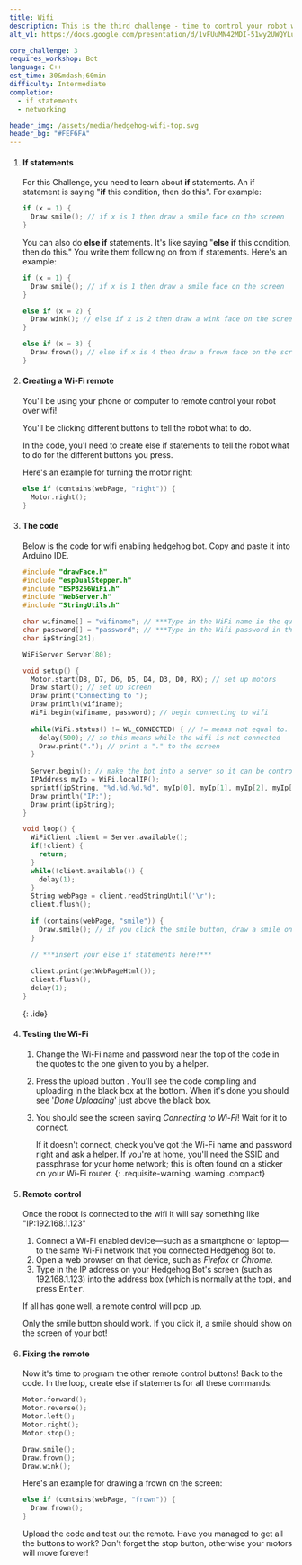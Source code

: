 ```yaml
---
title: Wifi
description: This is the third challenge - time to control your robot wirelessly!
alt_v1: https://docs.google.com/presentation/d/1vFUuMN42MDI-51wy2UWQYLuFqFkslmOjGgieC3hui0A/pub

core_challenge: 3
requires_workshop: Bot
language: C++
est_time: 30&mdash;60min
difficulty: Intermediate
completion: 
  - if statements
  - networking

header_img: /assets/media/hedgehog-wifi-top.svg
header_bg: "#FEF6FA"
---
```


1.  #### If statements
    For this Challenge, you need to learn about **if** statements.
    An if statement is saying "**if** this condition, then do this". For example:
    
    ```cpp
    if (x = 1) {
      Draw.smile(); // if x is 1 then draw a smile face on the screen
    } 
    ```

    You can also do **else if** statements.
    It's like saying "**else if** this condition, then do this."
    You write them following on from if statements. Here's an example:

    ```cpp
    if (x = 1) {
      Draw.smile(); // if x is 1 then draw a smile face on the screen
    }

    else if (x = 2) {
      Draw.wink(); // else if x is 2 then draw a wink face on the screen
    }

    else if (x = 3) {
      Draw.frown(); // else if x is 4 then draw a frown face on the screen
    }
    ```

2.  #### Creating a Wi-Fi remote
    You'll be using your phone or computer to remote control your robot over wifi!

    You'll be clicking different buttons to tell the robot what to do.

    In the code, you'l need to create else if statements to tell the robot what to do for the different buttons you press.

    Here's an example for turning the motor right:

    ```cpp
    else if (contains(webPage, "right")) {
      Motor.right();
    } 
    ```

3.  #### The code
    Below is the code for wifi enabling hedgehog bot. Copy and paste it into Arduino IDE. 

    ```cpp
    #include "drawFace.h"
    #include "espDualStepper.h"
    #include "ESP8266WiFi.h"
    #include "WebServer.h"
    #include "StringUtils.h"

    char wifiname[] = "wifiname"; // ***Type in the WiFi name in the quotes***
    char password[] = "password"; // ***Type in the Wifi password in the quotes***
    char ipString[24];

    WiFiServer Server(80);

    void setup() {
      Motor.start(D8, D7, D6, D5, D4, D3, D0, RX); // set up motors
      Draw.start(); // set up screen
      Draw.print("Connecting to ");
      Draw.println(wifiname);
      WiFi.begin(wifiname, password); // begin connecting to wifi
      
      while(WiFi.status() != WL_CONNECTED) { // != means not equal to.
        delay(500); // so this means while the wifi is not connected
        Draw.print("."); // print a "." to the screen
      }
      
      Server.begin(); // make the bot into a server so it can be controlled
      IPAddress myIp = WiFi.localIP();
      sprintf(ipString, "%d.%d.%d.%d", myIp[0], myIp[1], myIp[2], myIp[3]);
      Draw.println("IP:");
      Draw.print(ipString);
    }

    void loop() {
      WiFiClient client = Server.available();
      if(!client) {
        return;
      }
      while(!client.available()) {
        delay(1);
      }
      String webPage = client.readStringUntil('\r');
      client.flush();
      
      if (contains(webPage, "smile")) {
        Draw.smile(); // if you click the smile button, draw a smile on screen
      }
      
      // ***insert your else if statements here!***
      
      client.print(getWebPageHtml());
      client.flush();
      delay(1);
    } 
    ```
    {: .ide}

4.  #### Testing the Wi-Fi
    1.  Change the Wi-Fi name and password near the top of the code in the quotes to the one given to you by a helper.
    2.  Press the upload button <i class="arduino-upload"></i>. You'll see the code compiling and uploading in the black box at the bottom. When it's done you should see '*Done Uploading*' just above the black box.

    3.  You should see the screen saying *Connecting to Wi-Fi*! Wait for it to connect. 
    
        If it doesn't connect, check you've got the Wi-Fi name and password right and ask a helper. If you're at home, you'll need the SSID and passphrase for your home network; this is often found on a sticker on your Wi-Fi router.
        {: .requisite-warning .warning .compact}

5.  #### Remote control
    Once the robot is connected to the wifi it will say something like "IP:192.168.1.123" 
    1. Connect a Wi-Fi enabled device&mdash;such as a smartphone or laptop&mdash;to the same Wi-Fi network that you connected Hedgehog Bot to.
    2. Open a web browser on that device, such as *Firefox* or *Chrome*.
    3. Type in the IP address on your Hedgehog Bot's screen (such as 192.168.1.123) into the address box (which is normally at the top), and press <kbd>Enter</kbd>.

    If all has gone well, a remote control will pop up.

    Only the smile button should work. If you click it, a smile should show on the screen of your bot!

6.  #### Fixing the remote
    Now it's time to program the other remote control buttons! Back to the code. In the loop, create else if statements for all these commands: 

    ```cpp
    Motor.forward();
    Motor.reverse();
    Motor.left();
    Motor.right();
    Motor.stop();

    Draw.smile();
    Draw.frown();
    Draw.wink();
    ```

    Here's an example for drawing a frown on the screen:

    ```cpp
    else if (contains(webPage, "frown")) {
      Draw.frown();
    } 
    ```

    Upload the code and test out the remote. Have you managed to get all the buttons to work? Don't forget the stop button, otherwise your motors will move forever! 